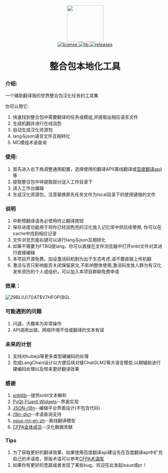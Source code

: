 <div align="center">
  <img width="115" height="115" src="https://i.postimg.cc/FzQGyDgr/logo.png">
</div>
<div align="center">
    <a href="https://github.com/XDawned/ModpackLocalizationTools/blob/main/LICENSE">
 <img src="https://img.shields.io/github/license/mashape/apistatus.svg" alt="license">
    </a>
    <a href="https://github.com/Tryanks/python-snbtlib">
        <img src="https://img.shields.io/badge/lib-snbtlib-brightgreen" alt="lib">
    </a>
    <a href="https://github.com/XDawned/ModpackLocalizationTools/releases/latest">
        <img src="https://img.shields.io/badge/releases-v1.0.0" alt="releases">
    </a>

# 整合包本地化工具
</div>

### 介绍:

一个辅助翻译我的世界整合包汉化任务的工具集

你可以用它:
1. 快速找到整合包中需要翻译的任务或模组,并提取出相应语言文件
2. 生成机翻并进行在线润色
3. 自动生成汉化资源包
4. lang与json语言文件互相转化
5. MC模组术语查询
### 使用:
1. 首先进入右下角调整通用配置，选择使用的翻译API(离线翻译或[百度翻译api](bce.baidu.com))等
2. 提取整合包中待提取部分送入工作目录下
3. 进入工作台编辑
4. 生成汉化资源包，注意替换原先任务文件为local目录下的使用键值的文件
### 说明
1. 中断预翻译请务必使用终止翻译按钮
2. 保存进度功能用于将你已经润色完的汉化放入记忆库中供后续使用, 你可以在cache中找到相应记录
3. 文件浏览页面右键可以进行lang与json互相转化
4. 如果不需要为FTBQ提lang，你可以直接在文件浏览器中打开snbt文件对其进行直接编辑
5. 本项目开源免费。加设激活码机制为出于生态考虑,请不要直接上传机翻
6. 激活与否只影响能否关闭保留原文,不影响整体使用,激活码发放人群为有汉化发布资历的个人或组织，可以加入本项目群聊免费申请
### 效果：
![29BL(U}7()AT$V7HFOP(BGL](https://github.com/XDawned/ModpackLocalizationTools/assets/96915192/c43ec8fe-b0da-466f-be98-60299b03a76e)


### 可能遇到的问题
1. 闪退，大概率为异常操作
2. API调用出错，网络环境不佳或翻译的文本有误

### 未来的计划
1. 支持对kubejs等更多类型硬编码的处理
2. 完成LangChain设计以方便后续对接ChatGLM2等大语言模型,以期辅助进行硬编码处理以及带来更好翻译效果
### 感谢
1. [snbtlib](https://github.com/Tryanks/python-snbtlib)--提供snbt文本解析
2. [PyQt-Fluent-Widgets](https://github.com/zhiyiYo/PyQt-Fluent-Widgets)--界面实现
3. [JSON-i18n](https://github.com/MonianHello/JSON-i18n)--编辑平台界面设计(不包含代码)
4. [i18n-dict](https://github.com/CFPATools/i18n-dict)--术语查询支持
5. [opus-mt-en-zh](https://huggingface.co/Helsinki-NLP/opus-mt-en-zh)--离线翻译模型
6. [CFPA全体成员](https://cfpa.site/)--汉化数据贡献
### Tips
1. 为了获取更好的翻译效果，如果使用百度翻译api建议先在百度翻译api中扩充自己的术语库，原版术语可以参考[CFPA术语库](https://github.com/CFPAOrg/Glossary)
2. 如果你有更好的思路或者发现了某些bug，欢迎在此发起issue或pr！

